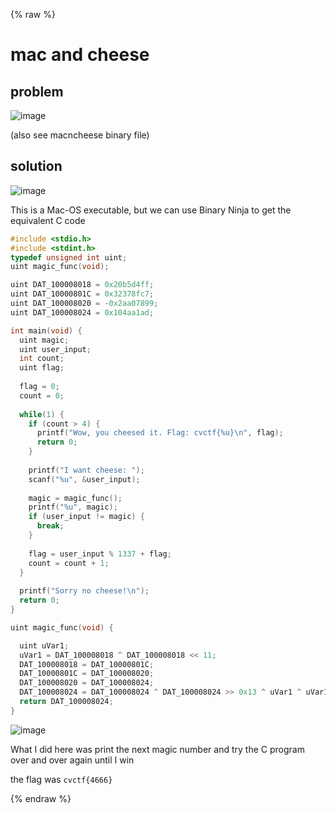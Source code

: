 {% raw %}
# mac and cheese

## problem

![image](https://github.com/quasar098/ctf-writeups/assets/70716985/b076f497-8fc2-420b-bd27-4f46ff102ad6)

(also see macncheese binary file)

## solution

![image](https://github.com/quasar098/ctf-writeups/assets/70716985/8227dff2-112a-4bb4-a778-0ee1dd4ac04f)

This is a Mac-OS executable, but we can use Binary Ninja to get the equivalent C code

```c
#include <stdio.h>
#include <stdint.h>
typedef unsigned int uint;
uint magic_func(void);

uint DAT_100008018 = 0x20b5d4ff;
uint DAT_10000801C = 0x32378fc7;
uint DAT_100008020 = -0x2aa07899;
uint DAT_100008024 = 0x104aa1ad;

int main(void) {
  uint magic;
  uint user_input;
  int count;
  uint flag;
  
  flag = 0;
  count = 0;
  
  while(1) {
    if (count > 4) {
      printf("Wow, you cheesed it. Flag: cvctf{%u}\n", flag);
      return 0;
    }
    
    printf("I want cheese: ");
    scanf("%u", &user_input);
    
    magic = magic_func();
    printf("%u", magic);
    if (user_input != magic) {
      break;
    }
    
    flag = user_input % 1337 + flag;
    count = count + 1;
  }
  
  printf("Sorry no cheese!\n");
  return 0;
}

uint magic_func(void) {

  uint uVar1;
  uVar1 = DAT_100008018 ^ DAT_100008018 << 11;
  DAT_100008018 = DAT_10000801C;
  DAT_10000801C = DAT_100008020;
  DAT_100008020 = DAT_100008024;
  DAT_100008024 = DAT_100008024 ^ DAT_100008024 >> 0x13 ^ uVar1 ^ uVar1 >> 8;
  return DAT_100008024;
}
```

![image](https://github.com/quasar098/ctf-writeups/assets/70716985/bad1ca78-9711-435f-afd5-e7002764e081)

What I did here was print the next magic number and try the C program over and over again until I win

the flag was `cvctf{4666}`

{% endraw %}
